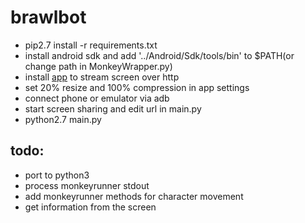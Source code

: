# brawlbot
- pip2.7 install -r requirements.txt
- install android sdk and add '../Android/Sdk/tools/bin' to $PATH(or change path in MonkeyWrapper.py)
- install [app](https://play.google.com/store/apps/details?id=info.dvkr.screenstream) to stream screen over http
- set 20% resize and 100% compression in app settings
- connect phone or emulator via adb
- start screen sharing and edit url in main.py
- python2.7 main.py

## todo:
- port to python3
- process monkeyrunner stdout
- add monkeyrunner methods for character movement
- get information from the screen
